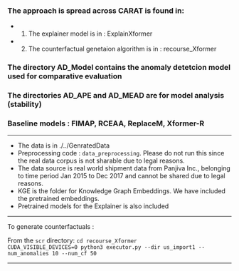 ### The approach is spread across CARAT is found in:
- 1. The explainer model is in : ExplainXformer
- 2. The counterfactual genetaion algorithm is in : recourse_Xformer

### The directory AD_Model contains the anomaly detetcion model used for comparative evaluation     

### The directories AD_APE and AD_MEAD are for model analysis (stability)

### Baseline models : FIMAP, RCEAA, ReplaceM, Xformer-R

----------------------------------------


- The data is in ./../GenratedData
- Preprocessing code : `data_preprocessing`. Please do not run this since the real data corpus is not sharable due to legal reasons.    
- The data source is real world shipment data from Panjiva Inc., belonging to time period Jan 2015 to Dec 2017 and cannot be shared due to legal reasons.  
- KGE is the folder for Knowledge Graph Embeddings. We have included the pretrained embeddings.
- Pretrained models for the Explainer is also included
----------------------------------------

To generate counterfactuals :

From the `scr` directory:
`cd recourse_Xformer`       
`CUDA_VISIBLE_DEVICES=0 python3 executor.py --dir us_import1 --num_anomalies 10 --num_cf 50`

-----------------------------------------
